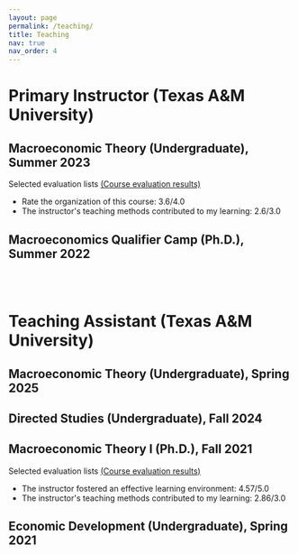 ```yaml
---
layout: page
permalink: /teaching/
title: Teaching
nav: true
nav_order: 4
---
```

<div class="publications">

<h1>Primary Instructor (Texas A&M University)</h1>
<h2>Macroeconomic Theory (Undergraduate), Summer 2023 </h2>
Selected evaluation lists <a
            href="https://geumbipark.github.io/assets/pdf/survey_results_aggregate_20230820_2027.pdf"
            target="_blank"
            >(Course evaluation results)</a>
<ul>
  <li>Rate the organization of this course: 3.6/4.0</li>
  <li>The instructor's teaching methods contributed to my learning: 2.6/3.0</li>
</ul>

<h2>Macroeconomics Qualifier Camp (Ph.D.), Summer 2022</h2>
<br>
<br>

<h1>Teaching Assistant (Texas A&M University)</h1>
<h2>Macroeconomic Theory (Undergraduate), Spring 2025</h2>
<h2>Directed Studies (Undergraduate), Fall 2024</h2>
<h2>Macroeconomic Theory I (Ph.D.), Fall 2021</h2>
Selected evaluation lists <a
            href="https://geumbipark.github.io/assets/pdf/survey_results_aggregate_20220107_1743.pdf"
            target="_blank"
            >(Course evaluation results)</a>
<ul>
  <li>The instructor fostered an effective learning environment: 4.57/5.0</li>
  <li>The instructor's teaching methods contributed to my learning: 2.86/3.0</li>
</ul>

<h2>Economic Development (Undergraduate), Spring 2021</h2>
